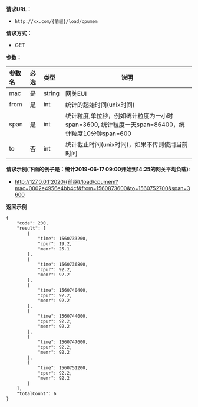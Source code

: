 **请求URL：** 
- ` http://xx.com/{前缀}/load/cpumem `
  
**请求方式：**
- GET

**参数：** 

|参数名|必选|类型|说明|
|:----    |:---|:----- |-----   |
|mac |是  |string |网关EUI   |
|from|是|int|统计的起始时间(unix时间)|
|span|是|int|统计粒度,单位秒，例如统计粒度为一小时span=3600, 统计粒度一天span=86400，统计粒度10分钟span=600|
|to|否|int|统计截止时间(unix时间)，如果不传则使用当前时间|

**请求示例(下面的例子是：统计2019-06-17 09:00开始到14:25的网关平均负载)**:
- http://127.0.0.1:2020/{前缀}/load/cpumem?mac=0002e4956e4bb4cf&from=1560873600&to=1560752700&span=3600

**返回示例**
```
{
    "code": 200,
    "result": [
        {
            "time": 1560733200,
            "cpur": 19.2,
            "memr": 25.1
        },
        {
            "time": 1560736800,
            "cpur": 92.2,
            "memr": 92.2
        },
        {
            "time": 1560740400,
            "cpur": 92.2,
            "memr": 92.2
        },
        {
            "time": 1560744000,
            "cpur": 92.2,
            "memr": 92.2
        },
        {
            "time": 1560747600,
            "cpur": 92.2,
            "memr": 92.2
        },
        {
            "time": 1560751200,
            "cpur": 92.2,
            "memr": 92.2
        }
    ],
    "totalCount": 6
}
```
